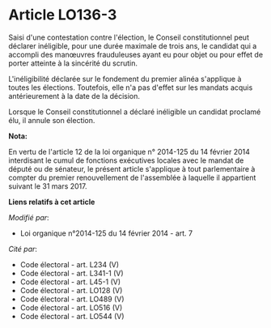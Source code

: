 # Article LO136-3

Saisi d'une contestation contre l'élection, le Conseil constitutionnel peut déclarer inéligible, pour une durée maximale de
trois ans, le candidat qui a accompli des manœuvres frauduleuses ayant eu pour objet ou pour effet de porter atteinte à la
sincérité du scrutin. 

L'inéligibilité déclarée sur le fondement du premier alinéa s'applique à toutes les élections. Toutefois, elle n'a pas
d'effet sur les mandats acquis antérieurement à la date de la décision. 

Lorsque le Conseil constitutionnel a déclaré inéligible un candidat proclamé élu, il annule son élection.

**Nota:**

En vertu de l'article 12 de la loi organique n° 2014-125 du 14 février 2014 interdisant le cumul de fonctions exécutives
locales avec le mandat de député ou de sénateur, le présent article s'applique à tout parlementaire à compter du premier
renouvellement de l'assemblée à laquelle il appartient suivant le 31 mars 2017.

**Liens relatifs à cet article**

_Modifié par_:

  - Loi organique n°2014-125 du 14 février 2014 - art. 7

_Cité par_:

  - Code électoral - art. L234 (V)
  - Code électoral - art. L341-1 (V)
  - Code électoral - art. L45-1 (V)
  - Code électoral - art. LO128 (V)
  - Code électoral - art. LO489 (V)
  - Code électoral - art. LO516 (V)
  - Code électoral - art. LO544 (V)
